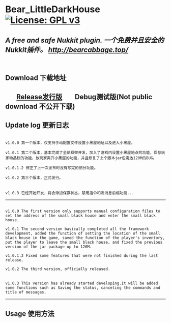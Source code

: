# Bear_LittleDarkHouse [![License: GPL v3](https://img.shields.io/badge/License-GPL%20v3-blue.svg)](LICENSE)  
*A free and safe Nukkit plugin.  一个免费并且安全的Nukkit插件。 http://bearcabbage.top/*
------
![]()
------
## Download 下载地址
&nbsp;&nbsp;&nbsp;&nbsp;&nbsp;&nbsp;&nbsp;[Release发行版](https://github.com/BaicaiBear/Nukkit-Bear_LittleDarkHouse/releases)
&nbsp;&nbsp;&nbsp;&nbsp;&nbsp;&nbsp;&nbsp;Debug测试版(Not public download 不公开下载)
------
## Update log 更新日志

<code>
v1.0.0 第一个版本，仅支持手动配置文件设置小黑屋地址以及进入小黑屋。</code><br /><code>
v1.0.1 第二个版本，基本完成了全部框架开发，加入了游戏内设置小黑屋地点的功能，保存玩家物品栏的功能，放玩家离开小黑屋的功能，并且修复了上个版本jar包高达120M的BUG。</code><br /><code>
v1.0.1.2 修正了上一次发布时没有写完的部分功能。</code><br /><code>
v1.0.2 第三个版本，正式发行。
</code><br /><code>
v1.0.3 已经开始开发，将会添加保存状态，禁用指令和发消息前缀功能...
</code>

------

<code>
v1.0.0 The first version only supports manual configuration files to set the address of the small black house and enter the small black house.</code><br /><code>
v1.0.1 The second version basically completed all the framework development, added the function of setting the location of the small black house in the game, saved the function of the player's inventory, put the player to leave the small black house, and fixed the previous version of the jar package up to 120M.</code><br /><code>
v1.0.1.2 Fixed some features that were not finished during the last release.</code><br /><code>
v1.0.2 The third version, officially released.
</code><br /><code>
v1.0.3 This version has already started developing.It will be added some functions such as Saving the status, canceling the commands and title of messages.
</code>

------
## Usage 使用方法

